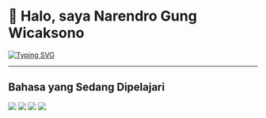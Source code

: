 # 👋 Halo, saya Narendro Gung Wicaksono  

[![Typing SVG](https://readme-typing-svg.herokuapp.com?font=Fira+Code&duration=3000&pause=1000&color=00F700&width=435&lines=Mahasiswa+Informatika+UNSOED;Belajar+C%2C+C%2B%2B%2C+Python%2C+MySQL)](https://git.io/typing-svg)

---

## Bahasa yang Sedang Dipelajari
<p>
  <img src="https://img.shields.io/badge/C-00599C?style=for-the-badge&logo=c&logoColor=white"/>
  <img src="https://img.shields.io/badge/C++-00599C?style=for-the-badge&logo=cplusplus&logoColor=white"/>
  <img src="https://img.shields.io/badge/Python-3776AB?style=for-the-badge&logo=python&logoColor=white"/>
  <img src="https://img.shields.io/badge/MySQL-4479A1?style=for-the-badge&logo=mysql&logoColor=white"/>
</p>
